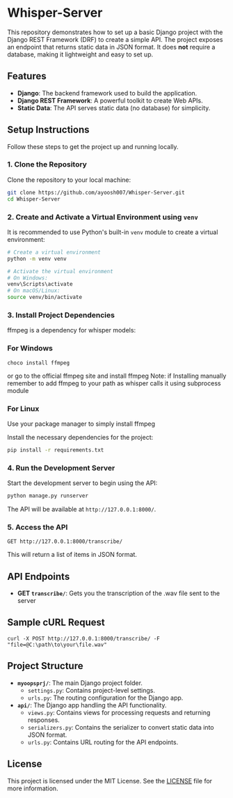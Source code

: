# Whisper-Server

This repository demonstrates how to set up a basic Django project with the Django REST Framework (DRF) to create a simple API. The project exposes an endpoint that returns static data in JSON format. It does **not** require a database, making it lightweight and easy to set up.

## Features

- **Django**: The backend framework used to build the application.
- **Django REST Framework**: A powerful toolkit to create Web APIs.
- **Static Data**: The API serves static data (no database) for simplicity.

## Setup Instructions

Follow these steps to get the project up and running locally.

### 1. Clone the Repository

Clone the repository to your local machine:

```bash
git clone https://github.com/ayoosh007/Whisper-Server.git
cd Whisper-Server
```

### 2. Create and Activate a Virtual Environment using `venv`

It is recommended to use Python's built-in `venv` module to create a virtual environment:

```bash
# Create a virtual environment
python -m venv venv

# Activate the virtual environment
# On Windows:
venv\Scripts\activate
# On macOS/Linux:
source venv/bin/activate
```

### 3. Install Project Dependencies
ffmpeg is a dependency for whisper models:
### For Windows
```
choco install ffmpeg
```
or
go to the official ffmpeg site and install ffmpeg
Note: if Installing manually remember to add ffmpeg to your path as whisper calls it using subprocess module

### For Linux
Use your package manager to simply install ffmpeg

Install the necessary dependencies for the project:

```bash
pip install -r requirements.txt
```

### 4. Run the Development Server

Start the development server to begin using the API:

```bash
python manage.py runserver
```

The API will be available at `http://127.0.0.1:8000/`.

### 5. Access the API

```
GET http://127.0.0.1:8000/transcribe/
```

This will return a list of items in JSON format.

## API Endpoints

- **GET `transcribe/`**: Gets you the transcription of the .wav file sent to the server
  
 ## Sample cURL Request
 ```
 curl -X POST http://127.0.0.1:8000/transcribe/ -F "file=@C:\path\to\your\file.wav"
 ```
## Project Structure

- **`myoopsprj/`**: The main Django project folder.
  - `settings.py`: Contains project-level settings.
  - `urls.py`: The routing configuration for the Django app.
- **`api/`**: The Django app handling the API functionality.
  - `views.py`: Contains views for processing requests and returning responses.
  - `serializers.py`: Contains the serializer to convert static data into JSON format.
  - `urls.py`: Contains URL routing for the API endpoints.

## License

This project is licensed under the MIT License. See the [LICENSE](LICENSE) file for more information.

